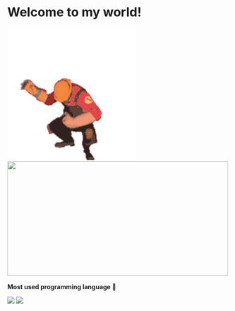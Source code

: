 <h1>Welcome to my world!</h1>

<div>
  <img src="capa.gif" height=300px>
  <img src="https://github-readme-stats-git-masterrstaa-rickstaa.vercel.app/api?username=mfelipesoares&theme=dracula" height=260px width=500px>
</div>
<div>
  <p><b>Most used programming language 🤠</b></p>
  <img src="https://img.shields.io/badge/JavaScript-323330?style=for-the-badge&logo=javascript&logoColor=F7DF1E">
  <img src="https://img.shields.io/badge/Rust-black?style=for-the-badge&logo=rust&logoColor=#E57324">

</div>

